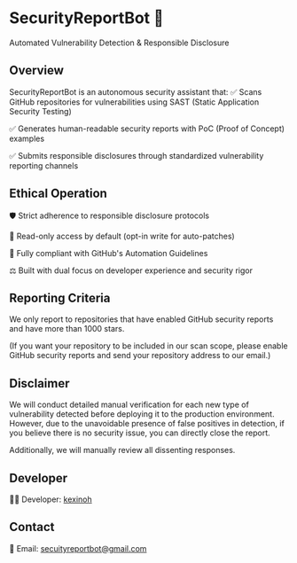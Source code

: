 # SecurityReportBot 🤖
Automated Vulnerability Detection & Responsible Disclosure

## Overview
SecurityReportBot is an autonomous security assistant that:
✅ Scans GitHub repositories for vulnerabilities using SAST (Static Application Security Testing)

✅ Generates human-readable security reports with PoC (Proof of Concept) examples

✅ Submits responsible disclosures through standardized vulnerability reporting channels

## Ethical Operation

🛡️ Strict adherence to responsible disclosure protocols

🔐 Read-only access by default (opt-in write for auto-patches)

📜 Fully compliant with GitHub's Automation Guidelines

⚖️ Built with dual focus on developer experience and security rigor

## Reporting Criteria
We only report to repositories that have enabled GitHub security reports and have more than 1000 stars.

(If you want your repository to be included in our scan scope, please enable GitHub security reports and send your repository address to our email.)

## Disclaimer
We will conduct detailed manual verification for each new type of vulnerability detected before deploying it to the production environment. However, due to the unavoidable presence of false positives in detection, if you believe there is no security issue, you can directly close the report. 

Additionally, we will manually review all dissenting responses.

## Developer
👨‍💻 Developer: [kexinoh](https://github.com/kexinoh)

## Contact
📧 Email: secuityreportbot@gmail.com
